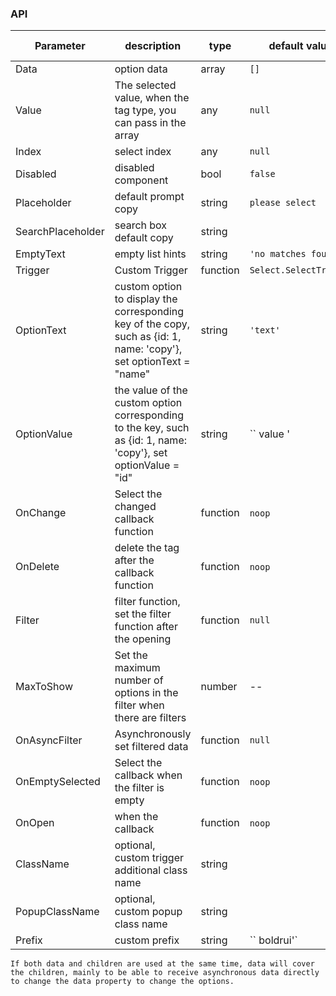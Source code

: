 ### API

| Parameter | description | type | default value | is required |
|------|------|------|--------|--------|
| Data | option data | array | `[]` | yes |
| Value | The selected value, when the tag type, you can pass in the array | any | `null` | no |
| Index | select index | any | `null` | no |
| Disabled | disabled component | bool | `false` | no |
| Placeholder | default prompt copy | string | `` please select `` | no |
| SearchPlaceholder | search box default copy | string | `` `` | no |
| EmptyText | empty list hints | string | `'no matches found'` | no |
| Trigger | Custom Trigger | function | `Select.SelectTrigger` | No |
| OptionText | custom option to display the corresponding key of the copy, such as {id: 1, name: 'copy'}, set optionText = "name" | string | `'text'` | no |
| OptionValue | the value of the custom option corresponding to the key, such as {id: 1, name: 'copy'}, set optionValue = "id" | string | `` value '
| OnChange | Select the changed callback function | function | `noop` ​​| No |
| OnDelete | delete the tag after the callback function | function | `noop` ​​| no |
| Filter | filter function, set the filter function after the opening | function | `null` | no |
| MaxToShow | Set the maximum number of options in the filter when there are filters | number | -- | no |
| OnAsyncFilter | Asynchronously set filtered data | function | `null` | No |
| OnEmptySelected | Select the callback when the filter is empty | function | `noop` ​​| No |
| OnOpen | when the callback | function | `noop` ​​| no |
| ClassName | optional, custom trigger additional class name | string | `  ` | no |
| PopupClassName | optional, custom popup class name | string | `` `` | no |
| Prefix | custom prefix | string | `` boldrui'` | no |

`If ​​both data and children are used at the same time, data will cover the children, mainly to be able to receive asynchronous data directly to change the data property to change the options. `
